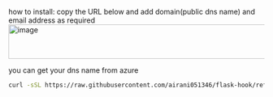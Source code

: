 how to install:
copy the URL below and add domain(public dns name) and email address as required<br> 
<img width="655" height="68" alt="image" src="https://github.com/user-attachments/assets/b65df736-8d9a-4eb4-b5fb-79275718075c" />

you can get your dns name from azure

```bash
curl -sSL https://raw.githubusercontent.com/airani051346/flask-hook/refs/heads/main/simple-flask-app.sh | sudo bash -s -- --domain <mydomain.com> --email=<admin-mailaddr> --secret=<mysecrettoken123>
```
